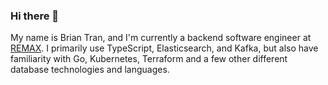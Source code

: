 ### Hi there 👋

My name is Brian Tran, and I'm currently a backend software engineer at [REMAX](https://www.remax.com/). I primarily use TypeScript, Elasticsearch, and Kafka, but also have familiarity with Go, Kubernetes, Terraform and a few other different database technologies and languages.
